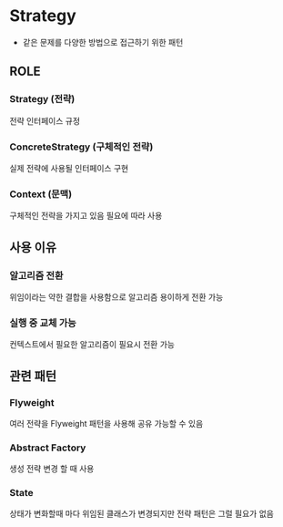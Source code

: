 # Strategy

- 같은 문제를 다양한 방법으로 접근하기 위한 패턴

## ROLE

### Strategy (전략)

전략 인터페이스 규정

### ConcreteStrategy (구체적인 전략)

실제 전략에 사용될 인터페이스 구현

### Context (문맥)

구체적인 전략을 가지고 있음
필요에 따라 사용

## 사용 이유

### 알고리즘 전환

위임이라는 약한 결합을 사용함으로 알고리즘 용이하게 전환 가능

### 실행 중 교체 가능

컨텍스트에서 필요한 알고리즘이 필요시 전환 가능

## 관련 패턴

### Flyweight

여러 전략을 Flyweight 패턴을 사용해 공유 가능할 수 있음

### Abstract Factory

생성 전략 변경 할 때 사용

### State

상태가 변화할때 마다 위임된 클래스가 변경되지만
전략 패턴은 그럴 필요가 없음
